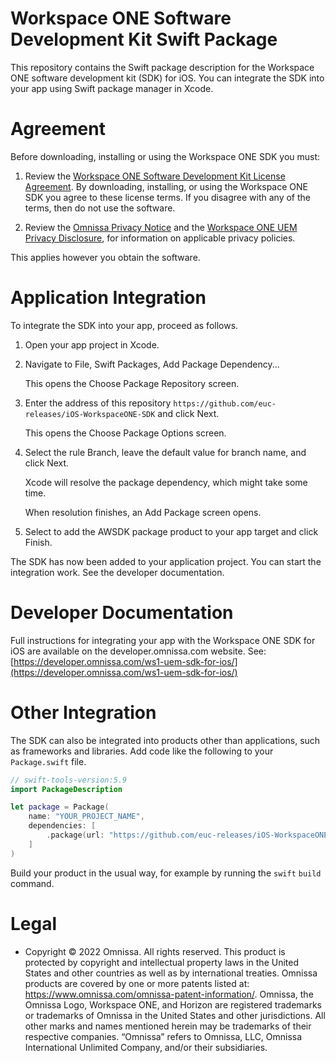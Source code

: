 # Workspace ONE Software Development Kit Swift Package
This repository contains the Swift package description for the Workspace ONE
software development kit (SDK) for iOS. You can integrate the SDK into your app
using Swift package manager in Xcode.

# Agreement
Before downloading, installing or using the Workspace ONE SDK you must:

1.  Review the
    [Workspace ONE Software Development Kit License Agreement](https://www.omnissa.com/general-terms/).
    By downloading, installing, or using the Workspace ONE SDK you agree
    to these license terms.  If you disagree with any of the terms, then do not
    use the software.

2.  Review the
    [Omnissa Privacy Notice](https://www.omnissa.com/trust-center/#privacy-notices)
    and the
    [Workspace ONE UEM Privacy Disclosure](https://www.omnissa.com/trust-center/#privacy-notices),
    for information on applicable privacy policies.

This applies however you obtain the software.

# Application Integration
To integrate the SDK into your app, proceed as follows.

1.  Open your app project in Xcode.

2.  Navigate to File, Swift Packages, Add Package Dependency...

    This opens the Choose Package Repository screen.

3.  Enter the address of this repository
    `https://github.com/euc-releases/iOS-WorkspaceONE-SDK` and click Next.

    This opens the Choose Package Options screen.

4.  Select the rule Branch, leave the default value for branch name, and click
    Next.

    Xcode will resolve the package dependency, which might take some time.

    When resolution finishes, an Add Package screen opens.

5.  Select to add the AWSDK package product to your app target and click Finish.

The SDK has now been added to your application project. You can start the
integration work. See the developer documentation.

# Developer Documentation
Full instructions for integrating your app with the Workspace ONE SDK for iOS are
available on the developer.omnissa.com website. See:
[https://developer.omnissa.com/ws1-uem-sdk-for-ios/](https://developer.omnissa.com/ws1-uem-sdk-for-ios/)

# Other Integration
The SDK can also be integrated into products other than applications, such as
frameworks and libraries. Add code like the following to your `Package.swift`
file.

```swift
// swift-tools-version:5.9
import PackageDescription

let package = Package(
    name: "YOUR_PROJECT_NAME",
    dependencies: [
        .package(url: "https://github.com/euc-releases/iOS-WorkspaceONE-SDK.git", from: "24.6.0"),
    ]
)
```

Build your product in the usual way, for example by running the `swift` `build`
command.

# Legal
-   Copyright © 2022 Omnissa. All rights reserved. This product is protected by copyright and intellectual property laws in the United States and other countries as well as by international treaties. Omnissa products are covered by one or more patents listed at: https://www.omnissa.com/omnissa-patent-information/. Omnissa, the Omnissa Logo, Workspace ONE, and Horizon are registered trademarks or trademarks of Omnissa in the United States and other jurisdictions. All other marks and names mentioned herein may be trademarks of their respective companies. “Omnissa” refers to Omnissa, LLC, Omnissa International Unlimited Company, and/or their subsidiaries.
